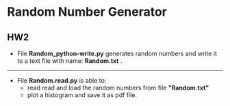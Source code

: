 # Random Number Generator
## HW2

- File **Random_python-write.py** generates random numbers and write it to a text file with name: **Random.txt** .
-----------
- File **Random.read.py** is able to:
  + read read and load the random numbers from file **"Random.txt"** 
  +  plot a histogram and save it as pdf file.


